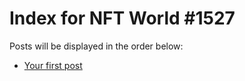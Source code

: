 # Index for NFT World #1527
Posts will be displayed in the order below:

- [Your first post](./001-first.md)


